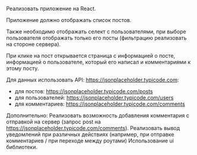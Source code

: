 Реализовать приложение на React. 

Приложение должно отображать список постов. 

Также необходимо отображать селект с пользователями, при выборе пользователя отображать только его посты (фильтрацию реализовать на стороне сервера).

При клике на пост открывается страница с информацией о посте, информацией о пользователе, который его написал и комментариями к этому посту.

Для данных использовать API: https://jsonplaceholder.typicode.com:
- для постов: https://jsonplaceholder.typicode.com/posts
- для пользователей: https://jsonplaceholder.typicode.com/users
- для комментариев: https://jsonplaceholder.typicode.com/comments

Дополнительно:
Реализовать возможность добавления комментария с отправкой на сервер (запрос post на https://jsonplaceholder.typicode.com/comments).
Реализовать вывод уведомлений при различных действиях (например, при отправке комментариев / при переходе между роутами)
Использование ui библиотеки.